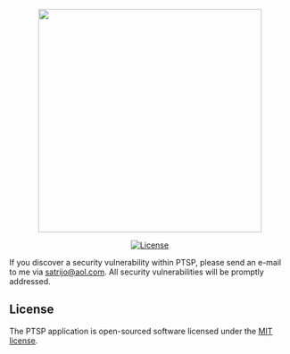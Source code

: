 <p align="center"><a href="https://ptsp.joglohub.com" target="_blank"><img src="https://joglohub.com/storage/image/articles/qbDTBxejDPP0Bd98KMMMZ30Hukb6yiGkJwq7EeJS.png" width="400"></a></p>

<p align="center">
<a href="https://packagist.org/packages/laravel/framework"><img src="https://img.shields.io/packagist/l/laravel/framework" alt="License"></a>
</p>

If you discover a security vulnerability within PTSP, please send an e-mail to me via [satrijo@aol.com](mailto:satrijo@aol.com). All security vulnerabilities will be promptly addressed.

## License

The PTSP application is open-sourced software licensed under the [MIT license](https://opensource.org/licenses/MIT).
